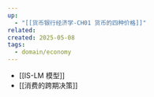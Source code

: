 ```yaml
---
up:
  - "[[货币银行经济学-CH01 货币的四种价格]]"
related: 
created: 2025-05-08
tags:
  - domain/economy
---
```


- [[IS-LM 模型]]
- [[消费的跨期决策]]
